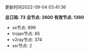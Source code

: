 更新时间2022-09-04 03:41:36

**总订阅: 73**
**总节点: 2600**
**有效节点: 1360**
- ss节点: 899
- trojan节点: 85
- v2ray节点: 374
- ssr节点: 2
